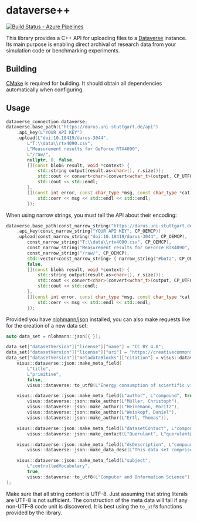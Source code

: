 # dataverse++
[![Build Status - Azure Pipelines][build-button]][build-link]

[build-button]: https://img.shields.io/github/checks-status/UniStuttgart-VISUS/dataversepp/master?label=Azure%20Pipelines&logo=Azure%20Pipelines
[build-link]: https://devops.visus.uni-stuttgart.de/tfs/VIS(US)/Dataverse%20CI/_build/latest?definitionId=44&branchName=master

This library provides a C++ API for uploading files to a [Dataverse](https://github.com/IQSS/dataverse) instance. Its main purpose is enabling direct archival of research data from your simulation code or benchmarking experiments.

## Building
[CMake](https://cmake.org/) is required for building. It should obtain all dependencies automatically when configuring.

## Usage
```c++
dataverse_connection dataverse;
dataverse.base_path(L"https://darus.uni-stuttgart.de/api")
    .api_key(L"YOUR API KEY")
    .upload(L"doi:10.18419/darus-3044",
        L"T:\\data\\rtx4090.csv",
        L"Measurement results for GeForce RTX4090",
        L"/raw/",
        nullptr, 0, false,
        [](const blob& result, void *context) {
            std::string output(result.as<char>(), r.size());
            std::cout << convert<char>(convert<wchar_t>(output, CP_UTF8), CP_OEMCP) << std::endl;
            std::cout << std::endl;
        },
        [](const int error, const char_type *msg, const char_type *cat, void *context) {
            std::cerr << msg << std::endl << std::endl;
        });
```

When using narrow strings, you must tell the API about their encoding:
```c++
dataverse.base_path(const_narrow_string("https://darus.uni-stuttgart.de/api/", CP_OEMCP))
    .api_key(const_narrow_string("YOUR API KEY", CP_OEMCP))
    .upload(const_narrow_string("doi:10.18419/darus-3044", CP_OEMCP),
        const_narrow_string("T:\\data\\rtx4090.csv", CP_OEMCP),
        const_narrow_string("Measurement results for GeForce RTX4090", CP_OEMCP),
        const_narrow_string("/raw/", CP_OEMCP),
        std::vector<const_narrow_string> { narrow_string("#bota", CP_OEMCP), narrow_string("#boschofthemall", CP_OEMCP) },
        false,
        [](const blob& result, void *context) {
            std::string output(result.as<char>(), r.size());
            std::cout << convert<char>(convert<wchar_t>(output, CP_UTF8), CP_OEMCP) << std::endl;
            std::cout << std::endl;
        },
        [](const int error, const char_type *msg, const char_type *cat, void *context) {
            std::cerr << msg << std::endl << std::endl;
        });
```

Provided you have [nlohmann/json](https://github.com/nlohmann/json) installed, you can also make requests like for the creation of a new data set:
```c++
auto data_set = nlohmann::json({ });

data_set["datasetVersion"]["license"]["name"] = "CC BY 4.0";
data_set["datasetVersion"]["license"]["uri"] = "https://creativecommons.org/licenses/by/4.0/";
data_set["datasetVersion"]["metadataBlocks"]["citation"] = visus::dataverse::json::make_citation_metadata(
    visus::dataverse::json::make_meta_field(
        L"title",
        L"primitive",
        false,
        visus::dataverse::to_utf8(L"Energy consumption of scientific visualisation and data visualisation algorithms")),

    visus::dataverse::json::make_meta_field(L"author", L"compound", true,
        visus::dataverse::json::make_author(L"Müller, Christoph"),
        visus::dataverse::json::make_author(L"Heinemann, Moritz"),
        visus::dataverse::json::make_author(L"Weiskopf, Daniel"),
        visus::dataverse::json::make_author(L"Ertl, Thomas")),

    visus::dataverse::json::make_meta_field(L"datasetContact", L"compound", true,
        visus::dataverse::json::make_contact(L"Querulant", L"querulant@visus.uni-stuttgart.de")),

    visus::dataverse::json::make_meta_field(L"dsDescription", L"compound", true,
        visus::dataverse::json::make_data_desc(L"This data set comprises a series of measurements of GPU power consumption.")),

    visus::dataverse::json::make_meta_field(L"subject",
        L"controlledVocabulary",
        true,
        visus::dataverse::to_utf8(L"Computer and Information Science"))
);
```
Make sure that all string content is UTF-8. Just assuming that string literals are UTF-8 is not sufficient. The construction of the meta data will fail if any non-UTF-8 code unit is discovered. It is best using the `to_utf8` functions provided by the library.
